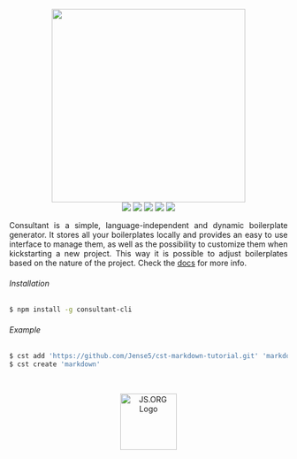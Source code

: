 <p align="center">
  <img src="http://i.imgur.com/RL2kYyg.png" width="350"><br />
  <img src="https://img.shields.io/badge/status-beta-16a085.svg">
  <img src="https://travis-ci.org/Jense5/consultant.svg?branch=master">
  <img src="https://img.shields.io/npm/v/consultant-cli.svg">
  <img src="https://img.shields.io/badge/%20%20%F0%9F%93%A6%F0%9F%9A%80-semantic--release-e10079.svg">
  <img src="https://img.shields.io/npm/l/consultant-cli.svg">
</p>

<p align="justify">
Consultant is a simple, language-independent and dynamic boilerplate generator. It stores all your
boilerplates locally and provides an easy to use interface to manage them, as well as the possibility
to customize them when kickstarting a new project. This way it is possible to adjust boilerplates based
on the nature of the project. Check the <a href="http://consultant.js.org">docs</a> for
more info.
</p>

###### Installation

```sh
$ npm install -g consultant-cli
```

###### Example

```sh
$ cst add 'https://github.com/Jense5/cst-markdown-tutorial.git' 'markdown'
$ cst create 'markdown'
```

<br />

<p align="center">
  <a href="https://js.org" target="_blank" title="JS.ORG | JavaScript Community">
  <img src="https://logo.js.org/dark_horz.png" width="102" alt="JS.ORG Logo"/></a>
</p>
